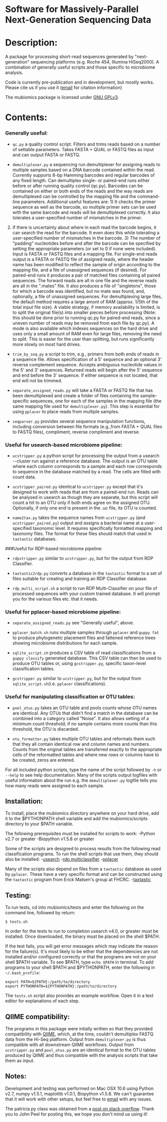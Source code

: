 Software for Massively-Parallel Next-Generation Sequencing Data
================================================================

Description:
============

A package for processing short-read sequences generated by
"next-generation" sequencing platforms (e.g. Roche 454, Illumina HiSeq2000).
A combination of generally useful scripts and those specific to microbiome
analysis.

Code is currently pre-publication and in development, but mostly works. Please cite us if you use it
([email](mailto:benjamincharlessmith@gmail.com) for citation information)

The mubiomics package is licensed under [GNU GPLv3](http://www.gnu.org/licenses/gpl.html). 

Contents:
=========

### Generally useful:

* `qc.py` a quality control script. Filters and trims reads based on a
number of settable parameters. Takes FASTA + QUAL or FASTQ files as input
and can output FASTA or FASTQ.

* `demultiplexer.py` a sequencing run demultiplexer for assigning reads to
multiple samples based on a DNA barcode contained within the read.
Currently supports 8-bp Hamming barcodes and regular barcodes of any fixed
length. Can demultiplex single- or paired-end runs either before or after
running quality control (qc.py). Barcodes can be contained on either or both
ends of the reads and the way reads are demultiplexed can be controlled by 
the mapping file and the command-line parameters. Additional useful features 
are: 1) It checks the primer sequence as well as the barcode, so multiple 
primer sets can be used with the same barcode and reads will be demultiplexed 
correctly. It also tolerates a user-specified number of mismatches in the primer. 
2) If there is uncertainty about where in each read the barcode begins, it can 
search the read for the barcode. It even does this while tolerating a 
user-specified number of mismatches in the barcode. 3) The number of "padding" 
nucleotides before and after the barcode can be specified by setting the 
appropriate parameters (or set to 0 if none were included). 
Input is FASTA or FASTQ files and a mapping file. For single-end reads 
output is a FASTA or FASTQ file of assigned reads, where the header name has 
been modified to reflect the sample of origin according to the mapping file, and
a file of unassigned sequences (if desired). For paired-end runs it produces
a pair of matched files containing all paired sequences. The forward reads are
all in one file and the reverse reads are all in the ".mates" file. It also produces
a file of "singletons", those for which a barcode was identified, but no mate was 
found, and, optionally, a file of unassigned sequences. For demultiplexing large
files, the default method requires a large amont of RAM (approx. 1/5th of the total input file size).
A viable strategy, if memory availability is limited, is to split the original file(s) 
into smaller pieces before processing (Note: this should be done prior to running
qc.py for paired-end reads, since a uneven number of reads may be removed from
each file by qc.py). A mode is also available which indexes sequences on the
hard drive and uses only a small amount of RAM even for large files, removing the 
need to split. This is easier for the user than splitting, but runs significantly
more slowly on most hard drives.

* `trim_by_seq.py` a script to trim, e.g., primers from both ends of
reads in a sequence file. Allows specification of a 5' sequence
and an optional 3' reverse complement sequence. Accepts ambiguous
nucleotide values in the 5' and 3' sequences. Returned reads will begin
after the 5' sequence and end before the 3' sequence. If either sequence
is not located, that end will not be trimmed.

* `separate_assigned_reads.py` will take a FASTA or FASTQ file that has been
demultiplexed and create a folder of files containing the sample-specific sequences,
one for each of the samples in the mapping file (the same mapping file used for `demultiplexer.py`).
This step is essential for using `pplacer` to place reads from multiple samples.

* `seqparser.py` provides several sequence manipulation functions, including
conversion between file formats (e.g.,from FASTA + QUAL files to FASTQ files),
compliment, reverse compliment and reverse.

### Useful for usearch-based microbiome pipeline:

* `ucstripper.py`  a python script for processing the output from a
usearch --cluster run against a reference database. The output is an OTU
table where each column corresponds to a sample and each row corresponds
to sequence in the database matched by a read. The cells are filled with
count data.

* `ucstripper_paired.py`  identical to `ucstripper.py` except that it's
designed to work with reads that are from a paired-end run. Reads can
be analysed in usearch as though they are separate, but this script will
count a hit to an OTU only if both ends agree on the assigned OTU. Optionally,
if only one end is present in the .uc file, its OTU is counted.

* `name2tax.py` takes the sequence names from `ucstripper.py` 
(and `ucstripper_paired.py`) output and assigns a bacterial name at a
user-specified taxonomic level. It requires specifically formatted mapping and
taxonomy files. The format for these files should match that used in `taxtastic`
databases.


###Useful for RDP-based microbiome pipeline:

* `rdpstripper.py` similar to `ucstripper.py`, but for the output from
RDP Classifier.

* `taxtastic2rdp.py` converts a database in the `taxtastic` format to
a set of files suitable for creating and training an RDP Classifier
database.

* `rdp_multi_script.sh` a script to run RDP Multi-Classifier on your
file of processed sequences with your custom trained database. 
It will prompt you for the various files etc. that it needs.


### Useful for pplacer-based microbiome pipeline:

* `separate_assigned_reads.py` see "Generally useful", above.

* `pplacer_batch.sh` runs multiple samples through `pplacer` and `guppy fat`
to produce phylogenetic placement files and fattened reference trees showing
microbiome distributions for each sample.

* `sqlite_script.sh` produces a CSV table of read classifications from a
`guppy classify` generated database. This CSV table can then be used to produce
OTU tables or, using `gcstripper.py`, specific taxon-level classification
tables.

* `gcstripper.py` similar to `ucstripper.py`, but for the output from 
`sqlite_script.sh`(i.e. `pplacer` classifications).


### Useful for manipulating classification or OTU tables:

* `pool_otus.py` takes an OTU table and pools
counts whose OTU names are identical. Any OTUs that didn't find a match
in the database can be combined into a category called "Noise". It also
allows setting of a minimum count threshold; if no sample contains more
counts than this threshold, the OTU is discarded.

* `otu_formatter.py` takes multiple OTU tables and reformats them such that
they all contain identical row and column names and numbers. Counts from the
original tables are transferred exactly to the appropriate cells of the reformatted
tables and where new rows or columns have to be created, zeros are entered.


For all included python scripts, type the name of the script followed by
`-h` or `--help` to see help documentation. Many of the scripts output logfiles
with useful information about the run e.g. the `demultiplexer.py` logfile tells 
you how many reads were assigned to each sample.

Installation:
-------------

To install, place the mubiomics directory anywhere on your hard drive, add it to
the $PYTHONPATH shell variable and add the mubiomics/scripts directory to your
$PATH variable.

The following prerequisites must be installed for scripts to work:
-Python v2.7 or greater
-Biopython v1.5.8 or greater

Some of the scripts are designed to process results from the following read
classification programs. To run the shell scripts that use them, they should
also be installed:
-[usearch](http://www.drive5.com/usearch/)
-[rdp multiclassifier](http://rdp.cme.msu.edu/classifier/classifier.jsp)
-[pplacer](http://matsen.fhcrc.org/pplacer/)

Many of the scripts also depend on files from a `taxtastic` database as used by 
`pplacer`. These have a very specific format and can be constructed using the
`taxtastic` program from Erick Matsen's group at FHCRC.
-[taxtastic](http://fhcrc.github.com/taxtastic/)


Testing:
--------

To run tests, cd into mubiomics/tests and enter the following on the command line,
followed by return:

    $ tests.sh
	
In order for the tests to run to completion usearch v4.0, or greater must be installed.
Once downloaded, the binary must be placed on the shell $PATH.

If the test fails, you will get error messages which may indicate the reason for the failure(s).
It's most likely to be either that the dependencies are not installed and/or configured correctly
or that the programs are not on your shell $PATH variable. To see $PATH, type `echo $PATH`
in terminal. To add programs to your shell $PATH and $PYTHONPATH, enter the following
in `~/.bash_profile`:

    export PATH=${PATH}:/path/to/directory
    export PYTHONPATH=${PYTHONPATH}:/path/to/directory

The `tests.sh` script also provides an example workflow. Open it in a text editor
for explanations of each step.


QIIME compatibility:
--------------------

The programs in this package were intially written so that they provided compatibility
with [QIIME](http://qiime.sourceforge.net/), which, at the time, couldn't demultiplex
FASTQ data from the Hi-Seq platform. Output from `demultiplexer.py` is thus compatible with
all downstream QIIME workflows.
Output from `ucstripper.py` and `pool_otus.py` are an identical format to
the OTU tables produced by QIIME and thus compatible with the analysis scripts that take them as input.

Notes:
------

Development and testing was performed on Mac OSX 10.6 using Python v2.7, numpy v1.5.1,
maplotlib v1.0.1, Biopython v1.5.8. We can't guarantee that it will work with other setups,
but feel free to [email](mailto:benjamincharlessmith@gmail.com) with any issues.

The patricia.py class was obtained from a
[post on stack overflow](http://stackoverflow.com/questions/2406416/implementing-a-patricia-trie-for-use-as-a-dictionary/2412468#2412468).
Thank you to John Peel for posting this, we hope you don't mind us using it!